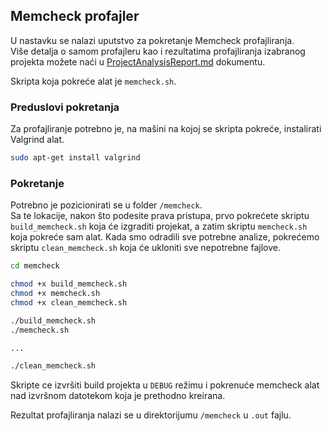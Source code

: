 ## Memcheck profajler

U nastavku se nalazi uputstvo za pokretanje Memcheck profajliranja.  
Više detalja o samom profajleru kao i rezultatima profajliranja izabranog projekta možete naći u [ProjectAnalysisReport.md](../ProjectAnalysisReport.md) dokumentu.

Skripta koja pokreće alat je `memcheck.sh`.

### Preduslovi pokretanja
Za profajliranje potrebno je, na mašini na kojoj se skripta pokreće, instalirati Valgrind alat.

```bash
sudo apt-get install valgrind
```

### Pokretanje
Potrebno je pozicionirati se u folder `/memcheck`.  
Sa te lokacije, nakon što podesite prava pristupa, prvo pokrećete skriptu `build_memcheck.sh` koja će izgraditi projekat, a zatim skriptu `memcheck.sh` koja pokreće sam alat. Kada smo odradili sve potrebne analize, pokrećemo skriptu `clean_memcheck.sh` koja će ukloniti sve nepotrebne fajlove.

```bash
cd memcheck

chmod +x build_memcheck.sh
chmod +x memcheck.sh
chmod +x clean_memcheck.sh

./build_memcheck.sh
./memcheck.sh

...

./clean_memcheck.sh
```
Skripte ce izvršiti build projekta u `DEBUG` režimu i pokrenuće memcheck alat nad izvršnom datotekom koja je prethodno kreirana. 

Rezultat profajliranja nalazi se u direktorijumu `/memcheck` u `.out` fajlu.
